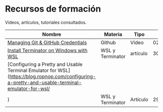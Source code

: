 # Recursos de formación

Videos, artículos, tutoriales consultados.

|  Nombre | Materia | Tipo | Fecha |
|---|---|---|---|
| [Managing Git & GitHub Credentials](https://www.youtube.com/watch?v=mskIcsJFzcI)  | Github  | Video | 02/10/2019 |
| [Install Terminator on Windows with WSL](https://medium.com/@bhupathy/install-terminator-on-windows-with-wsl-2826591d2156)  | WSL y Terminator  | artículo | 30/12/2018 |
| [Configuring a Pretty and Usable Terminal Emulator for WSL](https://blog.ropnop.com/configuring-a-pretty-and-usable-terminal-emulator-for-wsl/
)  | WSL y Terminator  | Artículo | 29/09/2017 |